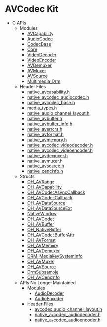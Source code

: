 # AVCodec Kit

<!--Kit: AVCodec Kit-->
<!--Subsystem: Multimedia-->
<!--Owner: @mr-chencxy; @zhanghongran; @yang-xiaoyu5-->
<!--Designer: @dpy2650--->
<!--Tester: @baotianhao; @cyakee-->
<!--Adviser: @w_Machine_cc-->

- C APIs<!--avcodec-c-->
  - Modules<!--avcodec-module-->
    - [AVCapability](capi-avcapability.md)
    - [AudioCodec](capi-audiocodec.md)
    - [CodecBase](capi-codecbase.md)
    - [Core](capi-core.md)
    - [VideoDecoder](capi-videodecoder.md)
    - [VideoEncoder](capi-videoencoder.md)
    - [AVDemuxer](capi-avdemuxer.md)
    - [AVMuxer](capi-avmuxer.md)
    - [AVSource](capi-avsource.md)
    - [Multimedia_Drm](capi-multimedia-drm.md)
  - Header Files<!--avcodec-headerfile-->
    - [native_avcapability.h](capi-native-avcapability-h.md)
    - [native_avcodec_audiocodec.h](capi-native-avcodec-audiocodec-h.md)
    - [native_avcodec_base.h](capi-native-avcodec-base-h.md)
    - [media_types.h](capi-media-types-h.md)
    - [native_audio_channel_layout.h](capi-native-audio-channel-layout-h.md)
    - [native_avbuffer.h](capi-native-avbuffer-h.md)
    - [native_avbuffer_info.h](capi-native-avbuffer-info-h.md)
    - [native_averrors.h](capi-native-averrors-h.md)
    - [native_avformat.h](capi-native-avformat-h.md)
    - [native_avmemory.h](capi-native-avmemory-h.md)
    - [native_avcodec_videodecoder.h](capi-native-avcodec-videodecoder-h.md)
    - [native_avcodec_videoencoder.h](capi-native-avcodec-videoencoder-h.md)
    - [native_avdemuxer.h](capi-native-avdemuxer-h.md)
    - [native_avmuxer.h](capi-native-avmuxer-h.md)
    - [native_avsource.h](capi-native-avsource-h.md)
    - [native_cencinfo.h](capi-native-cencinfo-h.md)
  - Structs<!--avcodec-struct-->
    - [OH_AVRange](capi-avcapability-oh-avrange.md)
    - [OH_AVCapability](capi-avcapability-oh-avcapability.md)
    - [OH_AVCodecAsyncCallback](capi-codecbase-oh-avcodecasynccallback.md)
    - [OH_AVCodecCallback](capi-codecbase-oh-avcodeccallback.md)
    - [OH_AVDataSource](capi-codecbase-oh-avdatasource.md)
    - [OH_AVDataSourceExt](capi-codecbase-oh-avdatasourceext.md)
    - [NativeWindow](capi-codecbase-nativewindow.md)
    - [OH_AVCodec](capi-codecbase-oh-avcodec.md)
    - [OH_AVBuffer](capi-core-oh-avbuffer.md)
    - [OH_NativeBuffer](capi-core-oh-nativebuffer.md)
    - [OH_AVCodecBufferAttr](capi-core-oh-avcodecbufferattr.md)
    - [OH_AVFormat](capi-core-oh-avformat.md)
    - [OH_AVMemory](capi-core-oh-avmemory.md)
    - [OH_AVDemuxer](capi-avdemuxer-oh-avdemuxer.md)
    - [DRM_MediaKeySystemInfo](capi-avdemuxer-drm-mediakeysysteminfo.md)
    - [OH_AVMuxer](capi-avmuxer-oh-avmuxer.md)
    - [OH_AVSource](capi-avsource-oh-avsource.md)
    - [DrmSubsample](capi-multimedia-drm-drmsubsample.md)
    - [OH_AVCencInfo](capi-multimedia-drm-oh-avcencinfo.md)
  - APIs No Longer Maintained<!--avcodec-arkts-dep-->
    - Modules<!--avcodec-module-arkts-dep-->
      - [AudioDecoder](capi-audiodecoder.md)
      - [AudioEncoder](capi-audioencoder.md)
    - Header Files<!--avcodec-headerfile-arkts-dep-->
      - [avcodec_audio_channel_layout.h](capi-avcodec-audio-channel-layout-h.md)
      - [native_avcodec_audiodecoder.h](capi-native-avcodec-audiodecoder-h.md)
      - [native_avcodec_audioencoder.h](capi-native-avcodec-audioencoder-h.md)
